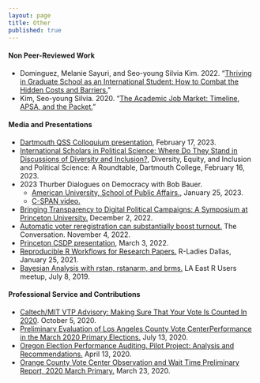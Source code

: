 ```yaml
---
layout: page
title: Other
published: true
---
```


#### Non Peer-Reviewed Work

- Dominguez, Melanie Sayuri, and Seo-young Silvia Kim. 2022. “[Thriving in Graduate School as an International Student: How to Combat the Hidden Costs and Barriers.](https://preprints.apsanet.org/engage/apsa/article-details/61db6f5ddb4d9f99649264f1)”
- Kim, Seo-young Silvia. 2020. “[The Academic Job Market: Timeline, APSA, and the Packet.](./docs/ps-jobmarket-tex.pdf)” 

#### Media and Presentations

- [Dartmouth QSS Colloquium presentation](https://qss.dartmouth.edu/news/2023/02/qss-colloquium-assistant-professor-seo-young-silvia-kim), February 17, 2023.
- [International Scholars in Political Science: Where Do They Stand in Discussions of Diversity and Inclusion?](https://www.dropbox.com/s/r9yygj24jyzzev2/dei-dartmouth-international.pdf?raw=1), Diversity, Equity, and Inclusion and Political Science: A Roundtable, Dartmouth College, February 16, 2023.
- 2023 Thurber Dialogues on Democracy with Bob Bauer.
  - [American University, School of Public Affairs.](https://youtu.be/APwjm9PCdgM), January 25, 2023.
  - [C-SPAN video.](https://www.c-span.org/video/?525551-1/white-house-lawyer-democracy)
- [Bringing Transparency to Digital Political Campaigns: A Symposium at Princeton University.](https://csdp.princeton.edu/events/bringing-transparency-digital-political-campaigns-symposium-princeton-university) December 2, 2022.
- [Automatic voter reregistration can substantially boost turnout.](https://theconversation.com/automatic-voter-reregistration-can-substantially-boost-turnout-193492) The Conversation. November 4, 2022.
- [Princeton CSDP presentation](https://csdp.princeton.edu/events/silvia-kim-american-university-keep-winning-winred-online-fundraising-platform-partys-public), March 3, 2022.
- [Reproducible R Workflows for Research Papers.](https://www.youtube.com/watch?reload=9&v=j4oIJCdTO8Q) R-Ladies Dallas, January 25, 2021.
- [Bayesian Analysis with rstan, rstanarm, and brms.](https://github.com/laRusers/presentations/raw/master/2019-07-08_stan/larusers-kim.pdf) LA East R Users meetup, July 8, 2019. 

#### Professional Service and Contributions

- [Caltech/MIT VTP Advisory: Making Sure That Your Vote Is Counted In 2020](https://github.com/sysilviakim/voterTips2020). October 5, 2020.
- [Preliminary Evaluation of Los Angeles County Vote CenterPerformance in the March 2020 Primary Elections.](https://static1.squarespace.com/static/5ace8a6b45776eba2e40cbee/t/5f0c8761bf07614913f1569d/1594656624688/LA_County_Vote_Center_Preliminary.pdf) July 13, 2020.
- [Oregon Election Performance Auditing. Pilot Project: Analysis and Recommendations.](https://evic.reed.edu/wp-content/uploads/2020/04/or_electionaudit_2020.pdf) April 13, 2020.
- [Orange County Vote Center Observation and Wait Time Preliminary Report, 2020 March Primary.](https://drive.google.com/file/d/1_GlQwFuRbTdULzoNdfu9qYm2jzsnpgfg/view) March 23, 2020.
